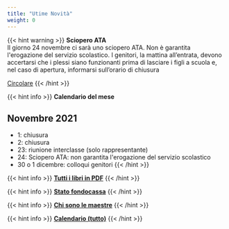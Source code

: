 ```yaml
---
title: "Utime Novità"
weight: 0
---
```


{{< hint warning >}}
**Sciopero ATA**\
Il giorno 24 novembre ci sarà uno sciopero ATA.
Non è garantita l'erogazione del servizio scolastico.
I genitori, la mattina all’entrata, devono accertarsi che i plessi siano funzionanti prima di
lasciare i figli a scuola e, nel caso di apertura, informarsi sull’orario di chiusura


<a href="https://www.icannacelli.edu.it/attachments/article/1211/circolare%20n%20141%20-%20sciopero%20ATA.pdf">Circolare</a>
{{< /hint >}}

{{< hint info >}}
**Calendario del mese**
## Novembre 2021
- 1: chiusura
- 2: chiusura
- 23: riunione interclasse (solo rappresentante)
- 24: Sciopero ATA: non garantita l'erogazione del servizio scolastico
- 30 o 1 dicembre: colloqui genitori
{{< /hint >}}

{{< hint info >}}
<a href="libri/" target="_blank">**Tutti i libri in PDF**</a>
{{< /hint >}}

{{< hint info >}}
<a href="fondocassa/">**Stato fondocassa**</a>
{{< /hint >}}

<!--
{{< hint danger >}}
**Uscita anticipata 29/10/2021**\

Uscita anticipata per il giorno 29/10/2021 su ordinanza del Prefetto di Roma.

L'uscita è prevista alle 15:15

{{< table "table table-dark table-striped table-bordered" >}}
|   |  |
|---------|--------|
| Circolare | <a href="/circolari/circolare n 103 uscita anticipata venerdì 29 ottobre x G 20.pdf">Scarica</a> |
{{< /table >}}
{{< /hint >}}

{{< hint danger >}}
**Assemblea di classe per le elezioni del rappresentante di classe**\
Le votazioni si terranno in palestra giovedì 28 ottobre dalle 15:30 -: 17:30 (bisogna votare con pezzo di carta). 

- Si possono eleggere fino a 4 rappresentanti per classe. 
- Possono votare entrambi i genitori. 
- Bisogna venire muniti di documento di identità e green pass e mascherina. 
- I bambini non possono entrare in palestra

{{< table "table table-dark table-striped table-bordered" >}}
|   |  |
|---------|--------|
| Indizione elezioni rappresentanti genitori nei consigli di classe a.s. 2021-222 | <a href="/circolari/Indizione elezioni rappresentanti genitori nei consigli di classe a.s. 2021-222.pdf">Scarica</a> |
{{< /table >}}
{{< /hint >}}
-->

{{< hint info >}}
<a href="maestre/">**Chi sono le maestre**</a>
{{< /hint >}}

{{< hint info >}}
<a href="calendario/">**Calendario (tutto)**</a>
{{< /hint >}}

<!--
{{< hint info >}}
**Comunicare con la scuola**\
Il *diario* è lo strumento di comunicazione fra scuola e genitori (oltre i canali di posta una volta avuti gli account)
{{< /hint >}}
-->
